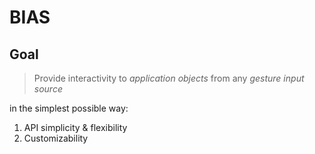 # BIAS

## Goal

> Provide interactivity to _application objects_ from any _gesture input source_

in the simplest possible way:

1. API simplicity & flexibility
2. Customizability